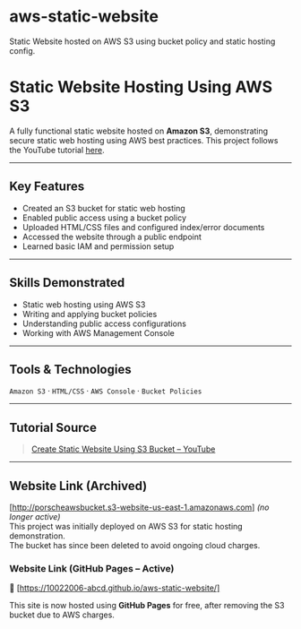# aws-static-website
Static Website hosted on AWS S3 using bucket policy and static hosting config.
# Static Website Hosting Using AWS S3

A fully functional static website hosted on **Amazon S3**, demonstrating secure static web hosting using AWS best practices. This project follows the YouTube tutorial [here](https://youtu.be/H83xYoC3z4A?si=RneDPX_puaHIN65q).

---

## Key Features
- Created an S3 bucket for static web hosting
- Enabled public access using a bucket policy
- Uploaded HTML/CSS files and configured index/error documents
- Accessed the website through a public endpoint
- Learned basic IAM and permission setup

---

## Skills Demonstrated
- Static web hosting using AWS S3
- Writing and applying bucket policies
- Understanding public access configurations
- Working with AWS Management Console

---

## Tools & Technologies
`Amazon S3` · `HTML/CSS` · `AWS Console` · `Bucket Policies`

---

## Tutorial Source
> [Create Static Website Using S3 Bucket – YouTube](https://youtu.be/H83xYoC3z4A?si=RneDPX_puaHIN65q)

---

## Website Link (Archived)

[http://porscheawsbucket.s3-website-us-east-1.amazonaws.com] *(no longer active)*  
This project was initially deployed on AWS S3 for static hosting demonstration.  
The bucket has since been deleted to avoid ongoing cloud charges.

### Website Link (GitHub Pages – Active)

🔗 [https://10022006-abcd.github.io/aws-static-website/]

This site is now hosted using **GitHub Pages** for free, after removing the S3 bucket due to AWS charges.


